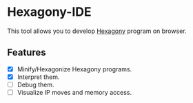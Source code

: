 # Hexagony-IDE
This tool allows you to develop [Hexagony](https://github.com/m-ender/hexagony) program on browser. 

## Features
- [x] Minify/Hexagonize Hexagony programs.
- [x] Interpret them.
- [ ] Debug them.
- [ ] Visualize IP moves and memory access.
